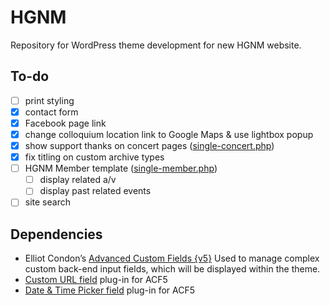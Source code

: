 # HGNM

Repository for WordPress theme development for new HGNM website.

## To-do

- [ ] print styling
- [X] contact form
- [X] Facebook page link
- [X] change colloquium location link to Google Maps & use lightbox popup
- [X] show support thanks on concert pages ([single-concert.php](/single-concert.php))
- [X] fix titling on custom archive types
- [ ] HGNM Member template ([single-member.php](/single-member.php))
	- [ ] display related a/v
	- [ ] display past related events
- [ ] site search

## Dependencies

- Elliot Condon’s [Advanced Custom Fields {v5}](https://github.com/AdvancedCustomFields/acf5-beta)
Used to manage complex custom back-end input fields, which will be displayed within the theme.
- [Custom URL field](https://github.com/delucis/acf-url-field) plug-in for ACF5
- [Date & Time Picker field](https://github.com/yanknudtskov/acf-field-date-time-picker) plug-in for ACF5
